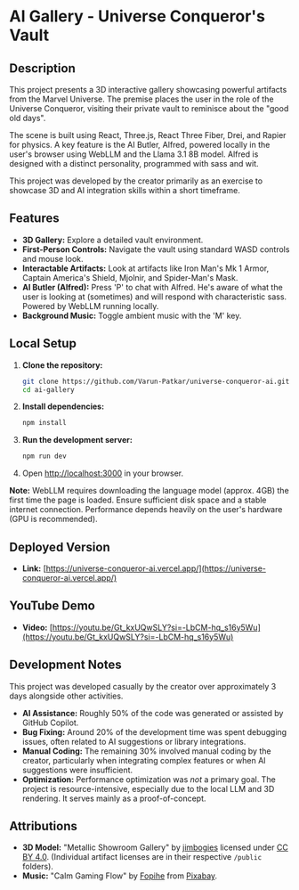# AI Gallery - Universe Conqueror's Vault

## Description

This project presents a 3D interactive gallery showcasing powerful artifacts from the Marvel Universe. The premise places the user in the role of the Universe Conqueror, visiting their private vault to reminisce about the "good old days".

The scene is built using React, Three.js, React Three Fiber, Drei, and Rapier for physics. A key feature is the AI Butler, Alfred, powered locally in the user's browser using WebLLM and the Llama 3.1 8B model. Alfred is designed with a distinct personality, programmed with sass and wit.

This project was developed by the creator primarily as an exercise to showcase 3D and AI integration skills within a short timeframe.

## Features

- **3D Gallery:** Explore a detailed vault environment.
- **First-Person Controls:** Navigate the vault using standard WASD controls and mouse look.
- **Interactable Artifacts:** Look at artifacts like Iron Man's Mk 1 Armor, Captain America's Shield, Mjolnir, and Spider-Man's Mask.
- **AI Butler (Alfred):** Press 'P' to chat with Alfred. He's aware of what the user is looking at (sometimes) and will respond with characteristic sass. Powered by WebLLM running locally.
- **Background Music:** Toggle ambient music with the 'M' key.

## Local Setup

1.  **Clone the repository:**
    ```bash
    git clone https://github.com/Varun-Patkar/universe-conqueror-ai.git
    cd ai-gallery
    ```
2.  **Install dependencies:**
    ```bash
    npm install
    ```
3.  **Run the development server:**
    ```bash
    npm run dev
    ```
4.  Open [http://localhost:3000](http://localhost:3000) in your browser.

**Note:** WebLLM requires downloading the language model (approx. 4GB) the first time the page is loaded. Ensure sufficient disk space and a stable internet connection. Performance depends heavily on the user's hardware (GPU is recommended).

## Deployed Version

- **Link:** [https://universe-conqueror-ai.vercel.app/](https://universe-conqueror-ai.vercel.app/)

## YouTube Demo

- **Video:** [https://youtu.be/Gt_kxUQwSLY?si=-LbCM-hq_s16y5Wu](https://youtu.be/Gt_kxUQwSLY?si=-LbCM-hq_s16y5Wu)

## Development Notes

This project was developed casually by the creator over approximately 3 days alongside other activities.

- **AI Assistance:** Roughly 50% of the code was generated or assisted by GitHub Copilot.
- **Bug Fixing:** Around 20% of the development time was spent debugging issues, often related to AI suggestions or library integrations.
- **Manual Coding:** The remaining 30% involved manual coding by the creator, particularly when integrating complex features or when AI suggestions were insufficient.
- **Optimization:** Performance optimization was _not_ a primary goal. The project is resource-intensive, especially due to the local LLM and 3D rendering. It serves mainly as a proof-of-concept.

## Attributions

- **3D Model:** "Metallic Showroom Gallery" by [jimbogies](https://skfb.ly/oEyUM) licensed under [CC BY 4.0](http://creativecommons.org/licenses/by/4.0/). (Individual artifact licenses are in their respective `/public` folders).
- **Music:** "Calm Gaming Flow" by [Fopihe](https://pixabay.com/users/fopihe-49678680/) from [Pixabay](https://pixabay.com/).

